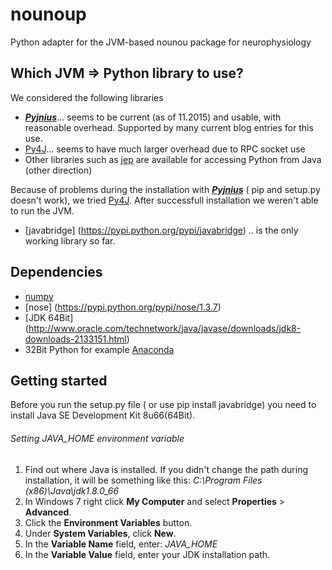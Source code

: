# nounoup
Python adapter for the JVM-based nounou package for neurophysiology


## Which JVM => Python library to use?

We considered the following libraries

+  ___[Pyjnius](https://pyjnius.readthedocs.org/en/latest/)___... seems to be current (as of 11.2015) and usable, with reasonable overhead. Supported by many current blog entries for this use.
+  [Py4J](https://www.py4j.org/index.html)... seems to have much larger overhead due to RPC socket use
+  Other libraries such as [jep](https://pypi.python.org/pypi/jep) are available for accessing Python from Java (other direction)

Because of problems during the installation with ___[Pyjnius](https://pyjnius.readthedocs.org/en/latest/)___ ( pip and setup.py doesn't work), we tried [Py4J](https://www.py4j.org/index.html). After successfull installation we weren't able to run the JVM.

+ [javabridge] (https://pypi.python.org/pypi/javabridge) .. is the only working library so far.

## Dependencies
+ [numpy](https://pypi.python.org/pypi/numpy/1.10.1)
+ [nose] (https://pypi.python.org/pypi/nose/1.3.7)
+ [JDK 64Bit] (http://www.oracle.com/technetwork/java/javase/downloads/jdk8-downloads-2133151.html)
+ 32Bit Python for example [Anaconda](https://www.continuum.io/downloads)

## Getting started
Before you run the setup.py file ( or use pip install javabridge) you need to install Java SE Development Kit 8u66(64Bit).

###### Setting JAVA_HOME environment variable

1. Find out where Java is installed. If you didn't change the path during installation, it will be something like this:
  *C:\Program Files (x86)\Java\jdk1.8.0_66*
3. In Windows 7 right click **My Computer** and select **Properties** > **Advanced**.
4. Click the **Environment Variables** button.
5. Under **System Variables**, click **New**.
6. In the **Variable Name** field, enter: 
  *JAVA_HOME*
7. In the **Variable Value** field, enter your JDK installation path.


